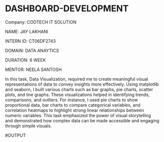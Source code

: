 # DASHBOARD-DEVELOPMENT

Company: CODTECH IT SOLUTION

NAME: JAY LAKHANI

INTERN ID: CT06DF2743

DOMAIN: DATA ANAYTICS

DURATION: 6 WEEK

MENTOR: NEELA SANTOSH


In this task, Data Visualization, required me to create meaningful visual representations of data to convey insights more effectively. Using matplotlib and seaborn, I built various charts such as bar graphs, pie charts, scatter plots, and line graphs. These visualizations helped in identifying trends, comparisons, and outliers. For instance, I used pie charts to show proportional data, bar charts to compare categorical variables, and correlation heatmaps to highlight strong linear relationships between numeric variables. This task emphasized the power of visual storytelling and demonstrated how complex data can be made accessible and engaging through simple visuals.

#OUTPUT


